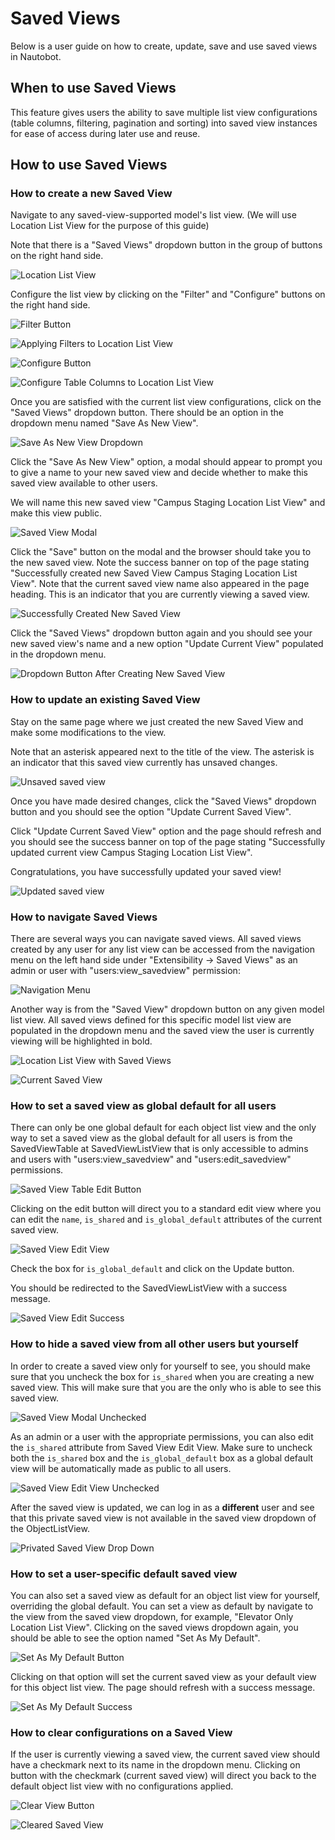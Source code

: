 # Saved Views

Below is a user guide on how to create, update, save and use saved views in Nautobot.

## When to use Saved Views

This feature gives users the ability to save multiple list view configurations (table columns, filtering, pagination and sorting) into saved view instances for ease of access during later use and reuse.

## How to use Saved Views

### How to create a new Saved View

Navigate to any saved-view-supported model's list view. (We will use Location List View for the purpose of this guide)

Note that there is a "Saved Views" dropdown button in the group of buttons on the right hand side.

![Location List View](./images/saved-views/default-location-list-view.png)

Configure the list view by clicking on the "Filter" and "Configure" buttons on the right hand side.

![Filter Button](./images/saved-views/filter-button.png)

![Applying Filters to Location List View](./images/saved-views/filter-application-to-locations.png)

![Configure Button](./images/saved-views/configure-button.png)

![Configure Table Columns to Location List View](./images/saved-views/config-table-columns-to-locations.png)

Once you are satisfied with the current list view configurations, click on the "Saved Views" dropdown button. There should be an option in the dropdown menu named "Save As New View".

![Save As New View Dropdown](./images/saved-views/save-as-new-view-drop-down.png)

Click the "Save As New View" option, a modal should appear to prompt you to give a name to your new saved view and decide whether to make this saved view available to other users.

We will name this new saved view "Campus Staging Location List View" and make this view public.

![Saved View Modal](./images/saved-views/save-view-modal.png)

Click the "Save" button on the modal and the browser should take you to the new saved view. Note the success banner on top of the page stating "Successfully created new Saved View Campus Staging Location List View". Note that the current saved view name also appeared in the page heading. This is an indicator that you are currently viewing a saved view.

![Successfully Created New Saved View](./images/saved-views/create-saved-view-success.png)

Click the "Saved Views" dropdown button again and you should see your new saved view's name and a new option "Update Current View" populated in the dropdown menu.

![Dropdown Button After Creating New Saved View](./images/saved-views/dropdown-button-after-new-saved-view.png)

### How to update an existing Saved View

Stay on the same page where we just created the new Saved View and make some modifications to the view.

Note that an asterisk appeared next to the title of the view. The asterisk is an indicator that this saved view currently has unsaved changes.

![Unsaved saved view](./images/saved-views/unsaved-saved-view.png)

Once you have made desired changes, click the "Saved Views" dropdown button and you should see the option "Update Current Saved View".

Click "Update Current Saved View" option and the page should refresh and you should see the success banner on top of the page stating "Successfully updated current view Campus Staging Location List View".

Congratulations, you have successfully updated your saved view!

![Updated saved view](./images/saved-views/updated-saved-view.png)

### How to navigate Saved Views

There are several ways you can navigate saved views. All saved views created by any user for any list view can be accessed from the navigation menu on the left hand side under "Extensibility -> Saved Views" as an admin or user with "users:view_savedview" permission:

![Navigation Menu](./images/saved-views/navigation-menu.png)

Another way is from the "Saved View" dropdown button on any given model list view. All saved views defined for this specific model list view are populated in the dropdown menu and the saved view the user is currently viewing will be highlighted in bold.

![Location List View with Saved Views](./images/saved-views/location-list-view-with-saved-views.png)

![Current Saved View](./images/saved-views/current-saved-view-drop-down-menu.png)

### How to set a saved view as global default for all users

There can only be one global default for each object list view and the only way to set a saved view as the global default for all users is from the SavedViewTable at SavedViewListView that is only accessible to admins and users with "users:view_savedview" and "users:edit_savedview" permissions.

![Saved View Table Edit Button](./images/saved-views/saved-view-admin-edit-buttons.png)

Clicking on the edit button will direct you to a standard edit view where you can edit the `name`, `is_shared` and `is_global_default` attributes of the current saved view.

![Saved View Edit View](./images/saved-views/saved-view-admin-edit-view.png)

Check the box for `is_global_default` and click on the Update button.

You should be redirected to the SavedViewListView with a success message.

![Saved View Edit Success](./images/saved-views/saved-view-admin-edit-success.png)

### How to hide a saved view from all other users but yourself

In order to create a saved view only for yourself to see, you should make sure that you uncheck the box for `is_shared` when you are creating a new saved view. This will make sure that you are the only who is able to see this saved view.

![Saved View Modal Unchecked](./images/saved-views/saved-view-modal-unchecked.png)

As an admin or a user with the appropriate permissions, you can also edit the `is_shared` attribute from Saved View Edit View. Make sure to uncheck both the `is_shared` box and the `is_global_default` box as a global default view will be automatically made as public to all users.

![Saved View Edit View Unchecked](./images/saved-views/saved-view-admin-edit-view-unchecked.png)

After the saved view is updated, we can log in as a **different** user and see that this private saved view is not available in the saved view dropdown of the ObjectListView.

![Privated Saved View Drop Down](./images/saved-views/saved-view-different-user.png)

### How to set a user-specific default saved view

You can also set a saved view as default for an object list view for yourself, overriding the global default. You can set a view as default by navigate to the view from the saved view dropdown, for example, "Elevator Only Location List View". Clicking on the saved views dropdown again, you should be able to see the option named "Set As My Default".

![Set As My Default Button](./images/saved-views/set-as-my-default-button.png)

Clicking on that option will set the current saved view as your default view for this object list view. The page should refresh with a success message.

![Set As My Default Success](./images/saved-views/set-as-my-default-success.png)

### How to clear configurations on a Saved View

If the user is currently viewing a saved view, the current saved view should have a checkmark next to its name in the dropdown menu. Clicking on button with the checkmark (current saved view) will direct you back to the default object list view with no configurations applied.

![Clear View Button](./images/saved-views/clear-view-button.png)

![Cleared Saved View](./images/saved-views/cleared-view.png)
